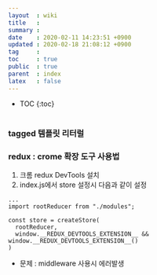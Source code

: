 ```yaml
---
layout  : wiki
title   : 
summary : 
date    : 2020-02-11 14:23:51 +0900
updated : 2020-02-18 21:08:12 +0900
tag     : 
toc     : true
public  : true
parent  : index
latex   : false
---
```

* TOC
{:toc}

# 
 
 
### tagged 템플릿 리터럴


### redux : crome 확장 도구 사용법
1. 크롬 redux DevTools 설치
2. index.js에서 store 설정시 다음과 같이 설정
 
```
...
import rootReducer from "./modules";

const store = createStore(
  rootReducer,
  window.__REDUX_DEVTOOLS_EXTENSION__ && window.__REDUX_DEVTOOLS_EXTENSION__()
)
```
- 문제 : middleware 사용시 에러발생
